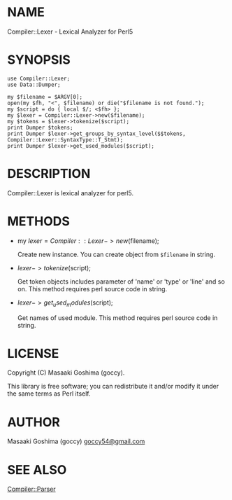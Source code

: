 # NAME

Compiler::Lexer - Lexical Analyzer for Perl5

# SYNOPSIS

    use Compiler::Lexer;
    use Data::Dumper;

    my $filename = $ARGV[0];
    open(my $fh, "<", $filename) or die("$filename is not found.");
    my $script = do { local $/; <$fh> };
    my $lexer = Compiler::Lexer->new($filename);
    my $tokens = $lexer->tokenize($script);
    print Dumper $tokens;
    print Dumper $lexer->get_groups_by_syntax_level($$tokens, Compiler::Lexer::SyntaxType::T_Stmt);
    print Dumper $lexer->get_used_modules($script);

# DESCRIPTION

Compiler::Lexer is lexical analyzer for perl5.

# METHODS

- my $lexer = Compiler::Lexer->new($filename);

    Create new instance. You can create object from `$filename` in string.

- $lexer->tokenize($script);

    Get token objects includes parameter of 'name' or 'type' or 'line' and so on.
    This method requires perl source code in string.

- $lexer->get_used_modules($script);

    Get names of used module. This method requires perl source code in string.

# LICENSE

Copyright (C) Masaaki Goshima (goccy).

This library is free software; you can redistribute it and/or modify
it under the same terms as Perl itself.

# AUTHOR

Masaaki Goshima (goccy) <goccy54@gmail.com>

# SEE ALSO

[Compiler::Parser](http://search.cpan.org/perldoc?Compiler::Parser)

